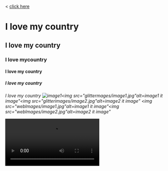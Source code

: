 <!DOCTYPE html><html>	<head>		<<!DOCTYPE html><html>	<head>		<title>logo1</title>	</head>	<body> 		<!--anchore tag-->		<a href="https://www.w3schools.com/tags/tag_link.asp"target="_blank">click here</a> 		<!--heading tag-->		<h1>I love my country</h1><h2>I love my country</h2><h3>I love mycountry</h3><h4>I love my country</h4><h5>I love my country</h5><h6>I love my country</h1</h6> 		<!--imgage tag-->		<img src="webimages/image1.jpg"alt=image1 it image"<img src="webimages/image2.jpg"alt=image2 it image"
<img src="glittermages/image1.jpg"alt=image1 it image"<img src="glitterimages/image2.jpg"alt=image2 it image"
<img src="weblmages/image1.jpg"alt=image1 it image"<img src="weblmages/image2.jpg"alt=image2 it image"
<!--video tag--><video controls><source src="vedio.mp4 "</video> 		<!--paragrapht tag and break tag-->	<p>My name is Arifa Musharrat.<br>I am a student.</p> 		<!--bold tag-->		<p><b>bold text.</b></p> 		<!--italic tag-->		<p><i>ITALIC text.</i></p> 		<!--underline tag-->		<p><u>underlined text.</u></p> 		<!--teletype tag-->		<tt>Example</tt> 		<!--superscript tag-->		<p>This is<sup>super script</sup></p> 		<!--subscript tag-->		<p>This is<sub>sub-script</sub></p> 		<!--keyboard tag-->		<p>Press<kbd>Ctrl</kbd> + <kbd>C</kbd> to copytext.</p> 		<!--span tag-->		<p>To style a part of a text.<span style="color: Black">Example</span></p>S 		<!--emphasize tag-->		<em>emphasize</em>means giving special value to some thing. 		<!--strong tag-->		<strong>STRONG</strong> is something stronger than emphasizing. 		<!--list tag (ui,li)-->		<ul type=square>			<li>Arifa</li>			<li>Arufa</li>			<li>oyshi</li>			<ul type=circle>							<li>Tammana</li>				<li>Toa</li>				<li>Tonka</li>		</ul> 		<!--list tag (ol,li)-->		<ol type="1">			<li>Arifa</li>			<li>Arufa</li>			<li>Oyshi</li>			<!--marque tag-->		<marquee>We live in Bangladesh</marquee> 		<!--hr tag-->		<hr> 		<!--botton tag-->		<button><a href=https://www.w3schools.com/css/css_link.asp">click me</a></button> 		<!--article tag-->		<article>			<h1>dreamland it</h1>			<p>....batch 328......</p>		</article> 		<!--center tag-->		<center>this will the text</center> 		<!--menu tag-->		<menu>			<li type="square">list type 1</li>			<Li type="circle">list type 2</Li>			<li type="disc">list type 3</li>		</menu> 		<!--big tag-->		<big>Example</big> 		<!--small tag-->		<small>Example</small> 		<!--stike tag-->		<strike>shows deleted text</strike> 		<!--table tag-->		<table></table> 		<!--td tag-->		<td>column 01</td>		<td>column 02</td> 		<!--tr tag-->		<tr> <td>Column 1</td> <td>Column 2</td> </tr> 		<!--th tag-->		<th>Column 1</th> <th>Column 2</th> <th>Column 3</th> 		<!--colgroup tag-->		<colgroup></colgroup><!--col tag-->	<col><!--option tag-->		<select> <option>option 1</option> <option selected>option 2</option> <option>option 3</option> <option>option 4</option> <option>option 5</option> <option>option 6</option> </select><!--quotation tag--> <p>WWF's goal is to:<q>Build a future where people live in harmony with nature.</q>we hope they succeed.</p>  </body></html>>logo1</title>	</head>	<body> 		<!--anchore tag-->		<a href="https://docs.oracle.com/javaee/7/api/javax/ws/rs/core/Link.htmltarget="_blank">click here</a> 		<!--heading tag-->		<h1>I love my country</h1><h2>I love my country</h2><h3>I love mycountry</h3><h4>I love my country</h4><h5>I love my country</h5><h6>I love my country</h1</h6> 		<!--imgage tag-->		<img src="webimages/image1.jpg"alt=image1 it image"<img src="webimages/image2.jpg"alt=image2 it image"
<img src="glittermages/image1.jpg"alt=image1 it image"<img src="glitterimages/image2.jpg"alt=image2 it image"
<!--video tag-->		<video controls><source src="vedio.mp4"</video> 		<!--paragrapht tag and break tag-->	<p>My name is Arifa Musharrat.<br>I am a student.</p> 		<!--bold tag-->		<p><b>bold text.</b></p> 		<!--italic tag-->		<p><i>ITALIC text.</i></p> 		<!--underline tag-->		<p><u>underlined text.</u></p> 		<!--teletype tag-->		<tt>Example</tt> 		<!--superscript tag-->		<p>This is<sup>super script</sup></p> 		<!--subscript tag-->		<p>This is<sub>sub-script</sub></p> 		<!--keyboard tag-->		<p>Press<kbd>Ctrl</kbd> + <kbd>C</kbd> to copytext.</p> 		<!--span tag-->		<p>To style a part of a text.<span style="color: Black">Example</span></p>S 		<!--emphasize tag-->		<em>emphasize</em>means giving special value to some thing. 		<!--strong tag-->		<strong>STRONG</strong> is something stronger than emphasizing. 		<!--list tag (ui,li)-->		<ul type=square>			<li>Arifa</li>			<li>Arufa</li>			<li>oyshi</li>			<ul type=circle>							<li>Tammana</li>				<li>Toa</li>				<li>Tonka</li>		</ul> 		<!--list tag (ol,li)-->		<ol type="1">			<li>Arifa</li>			<li>Arufa</li>			<li>Oyshi</li>			<!--marque tag-->		<marquee>We live in Bangladesh</marquee> 		<!--hr tag-->		<hr> 		<!--botton tag-->		<button><a href=https://ww
XMA Header Image
HTML link tag
w3schools.com

